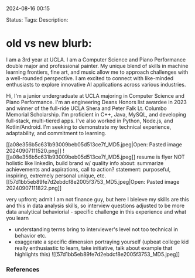 2024-08-16 00:15

Status: 
Tags:
Description:

# old vs new blurb:
I am a 3rd year at UCLA. I am a Computer Science and Piano Performance double major and professional painter. My unique blend of skills in machine learning frontiers, fine art, and music allow me to approach challenges with a well-rounded perspective. I am excited to connect with like-minded enthusiasts to explore innovative AI applications across various industries.

Hi, I'm a junior undergraduate at UCLA majoring in Computer Science and Piano Performance. I'm an engineering Deans Honors list awardee in 2023 and winner of the full-ride UCLA Shera and Peter Falk Lt. Columbo Memorial Scholarship. I'm proficient in C++, Java, MySQL, and developing full-stack, multi-tiered apps. I've also worked in Python, Node.js, and Kotlin/Android. I'm seeking to demonstrate my technical experience, adaptability, and commitment to learning.


[[a08e356b5c631b93009beb05d513ce7f_MD5.jpeg|Open: Pasted image 20240907111520.png]]
![[a08e356b5c631b93009beb05d513ce7f_MD5.jpeg]]
resume is flyer NOT holistic like linkedin, build brand w/ quality info
about: summarize achievements and aspirations, call to action? 
	statement: purposeful, inspiring, extremely personal unique, etc. 
[[57d1bb5eb89fe7d2ebdcf8e2005f3753_MD5.jpeg|Open: Pasted image 20240907111822.png]]

very upfront; admit I am not finance guy, but here I bleieve my skills are this and this in data analysis skills, so interview questions adjusted to be more data analytical 
behaviorial - specific challenge in this experience and what you learn
- understanding terms bring to interviewer's level not too technical in behavior etc. 
- exaggerate a specific dimension portraying yourself (upbeat college kid really enthusiastic to learn, take initiative, talk about example that highlights this)
![[57d1bb5eb89fe7d2ebdcf8e2005f3753_MD5.jpeg]]
### References
